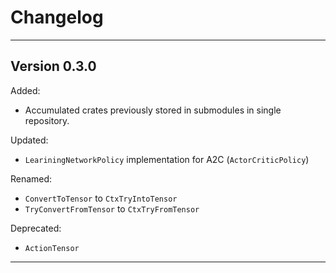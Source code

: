 # Changelog
___
## Version 0.3.0
Added:
+ Accumulated crates previously stored in submodules in single repository.  

Updated:
+ `LeariningNetworkPolicy` implementation for A2C (`ActorCriticPolicy`)

Renamed:  

+ `ConvertToTensor` to `CtxTryIntoTensor`
+ `TryConvertFromTensor` to `CtxTryFromTensor`

Deprecated:  
- `ActionTensor`

___